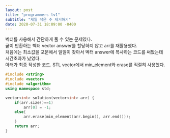 ```yaml
---
layout: post
title: "programmers lv1"
subtitle: "제일 작은 수 제거하기"
date: 2020-07-31 18:09:00 -0400
---
```


벡터를 사용해서 간단하게 풀 수 있는 문제였다.  
굳이 반환하는 벡터 vector<int> answer를 할당하지 않고 arr를 재활용했다.  
처음에는 최소값을 포문에서 일일이 찾아서 벡터 answer에 복사하는 코드를 써봤는데 시간초과가 났었다.  
아래가 최종 작성한 코드. STL vector에서 min_element와 erase를 적절히 사용했다.  
```cpp
#include <string>
#include <vector>
#include <algorithm>
using namespace std;

vector<int> solution(vector<int> arr) {
    if(arr.size()==1)
        arr[0] = -1;
    else{
        arr.erase(min_element(arr.begin(), arr.end()));
    }
    return arr;
}
```

